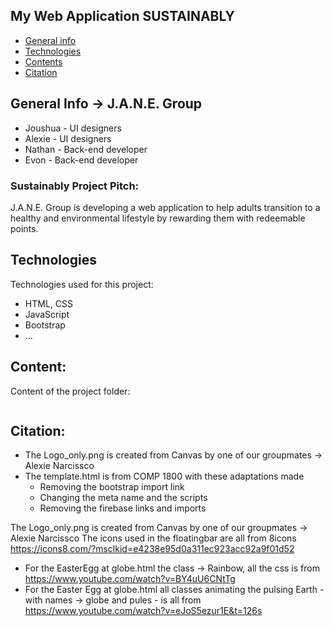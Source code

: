 ## My Web Application SUSTAINABLY

* [General info](#general-info)
* [Technologies](#technologies)
* [Contents](#content)
* [Citation](#citation)

## General Info -> J.A.N.E. Group
* Joushua - UI designers
* Alexie - UI designers
* Nathan - Back-end developer
* Evon - Back-end developer

### Sustainably Project Pitch:
J.A.N.E. Group is developing a web application to help adults transition to a healthy and environmental lifestyle by rewarding them with redeemable points.

## Technologies
Technologies used for this project:
* HTML, CSS
* JavaScript
* Bootstrap 
* ...
	
## Content:
Content of the project folder:

```

```

## Citation:
* The Logo_only.png is created from Canvas by one of our groupmates -> Alexie Narcissco
* The template.html is from COMP 1800 with these adaptations made 
    * Removing the bootstrap import link
    * Changing the meta name and the scripts
    * Removing the firebase links and imports
    
The Logo_only.png is created from Canvas by one of our groupmates -> Alexie Narcissco
The icons used in the floatingbar are all from 8icons
    https://icons8.com/?msclkid=e4238e95d0a311ec923acc92a9f01d52
* For the EasterEgg at globe.html the class -> Rainbow, all the css is from https://www.youtube.com/watch?v=BY4uU6CNtTg
* For the Easter Egg at globe.html all classes animating the pulsing Earth - with names -> globe and pules - is all from https://www.youtube.com/watch?v=eJoS5ezur1E&t=126s
